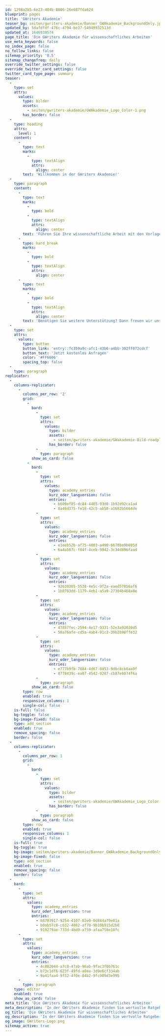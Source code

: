 ```yaml
---
id: 1298a2b5-6e23-404b-8806-26e687fda624
blueprint: pages
title: 'GWriters Akademie'
teaser_bg: seiten/gwriters-akademie/Banner_GWAkademie_BackgroundOnly.jpg
updated_by: 5dafdfdf-476c-4794-be37-54949932513d
updated_at: 1646938574
page_title: 'Die GWriters Akademie für wissenschaftliches Arbeiten'
use_meta_keywords: false
no_index_page: false
no_follow_links: false
sitemap_priority: '0.5'
sitemap_changefreq: daily
override_twitter_settings: false
override_twitter_card_settings: false
twitter_card_type_page: summary
teaser:
  -
    type: set
    attrs:
      values:
        type: bilder
        assets:
          - seiten/gwriters-akademie/GWAkademie_Logo_Color-1.png
        has_border: false
  -
    type: heading
    attrs:
      level: 1
    content:
      -
        type: text
        marks:
          -
            type: textAlign
            attrs:
              align: center
        text: 'Willkommen in der GWriters Akademie!'
  -
    type: paragraph
    content:
      -
        type: text
        marks:
          -
            type: bold
          -
            type: textAlign
            attrs:
              align: center
        text: 'Führen Sie Ihre wissenschaftliche Arbeit mit den Vorlagen unserer akademischen Ghostwriter zum Erfolg!'
      -
        type: hard_break
        marks:
          -
            type: bold
          -
            type: textAlign
            attrs:
              align: center
      -
        type: text
        marks:
          -
            type: bold
          -
            type: textAlign
            attrs:
              align: center
        text: 'Benötigen Sie weitere Unterstützung? Dann freuen wir uns über Ihre Anfrage:'
  -
    type: set
    attrs:
      values:
        type: button
        button_link: 'entry::fc359a9c-afc1-43b6-a4bb-302ff072cdcf'
        button_text: 'Jetzt kostenlos Anfragen'
        color: '#FF6606'
        spacing_top: false
  -
    type: paragraph
replicator:
  -
    columns-replicator:
      -
        columns_per_row: '2'
        grid:
          -
            bard:
              -
                type: set
                attrs:
                  values:
                    type: bilder
                    assets:
                      - seiten/gwriters-akademie/GWakademie-Bild-roadplan.jpg
                    has_border: false
              -
                type: paragraph
            show_as_card: false
          -
            bard:
              -
                type: set
                attrs:
                  values:
                    type: academy_entries
                    kurz_oder_langversion: false
                    entries:
                      - b609ef85-dc84-4405-93d0-1b92d92ca1a4
                      - 8a46d375-fe18-42c5-ab50-a1682b5664de
              -
                type: set
                attrs:
                  values:
                    type: academy_entries
                    kurz_oder_langversion: false
                    entries:
                      - e1eeb52b-af75-4803-a498-6678be9b695d
                      - 6a4a507c-f04f-4ceb-9942-3c34d896faad
              -
                type: set
                attrs:
                  values:
                    type: academy_entries
                    kurz_oder_langversion: false
                    entries:
                      - 92638305-5538-4e5c-9f2a-eaed57856af6
                      - 1b8783dd-1179-4eb1-a5a9-27304b468a8e
              -
                type: set
                attrs:
                  values:
                    type: academy_entries
                    kurz_oder_langversion: false
                    entries:
                      - 47857fec-2594-4e17-9331-52e3a93020d5
                      - 56a76afe-cd5a-4ab4-91c3-39b2b98ffe32
              -
                type: set
                attrs:
                  values:
                    type: academy_entries
                    kurz_oder_langversion: false
                    entries:
                      - e777b9fb-7884-4d67-8453-9d6c8cb0aa9f
                      - 8778439c-ea07-4542-9287-cb87e6074f6a
              -
                type: paragraph
            show_as_card: false
        type: row
        enabled: true
        responsive_columns: 1
        single-col: false
    is-full: false
    bg-toggle: false
    bg-image-fixed: false
    type: add_section
    enabled: true
    remove_spacing: false
    border: false
  -
    columns-replicator:
      -
        columns_per_row: 1
        grid:
          -
            bard:
              -
                type: set
                attrs:
                  values:
                    type: bilder
                    assets:
                      - seiten/gwriters-akademie/GWAkademie_Logo_Color-1.png
                    has_border: false
              -
                type: paragraph
            show_as_card: false
        type: row
        enabled: true
        responsive_columns: 1
        single-col: false
    is-full: true
    bg-toggle: true
    bg-image: seiten/gwriters-akademie/Banner_GWAkademie_BackgroundOnly.jpg
    bg-image-fixed: false
    type: add_section
    enabled: true
    remove_spacing: false
    border: false
  -
    bard:
      -
        type: set
        attrs:
          values:
            type: academy_entries
            kurz_oder_langversion: true
            entries:
              - 68703917-9254-4107-82e0-0d844a79e81a
              - b0ab57c8-c632-4082-af70-9b10b915d2b8
              - 919279ae-733d-4bd9-a759-afaa758e18fc
      -
        type: set
        attrs:
          values:
            type: academy_entries
            kurz_oder_langversion: true
            entries:
              - 4c882044-a7c8-47ab-96ab-9fac3f0b761c
              - b73c1df6-623f-49fd-a8ea-3d9e6cf334ab
              - 9a41faa4-9f52-4f0e-84b2-9fc989d3e995
      -
        type: paragraph
    type: editor
    enabled: true
    show_as_card: false
meta_title: 'Die GWriters Akademie für wissenschaftliches Arbeiten'
meta_description: 'In der GWriters Akademie finden Sie wertvolle Ratgeber zum wissenschaftlichen Arbeiten, kostenlos Vorlagen für alle Arten von Verzeichnissen  und vieles mehr! Profitieren Sie von unserer Erfahrung 🎓'
og_title: 'Die GWriters Akademie für wissenschaftliches Arbeiten'
og_description: 'In der GWriters Akademie finden Sie wertvolle Ratgeber zum wissenschaftlichen Arbeiten, kostenlos Vorlagen für alle Arten von Verzeichnissen  und vieles mehr! Profitieren Sie von unserer Erfahrung 🎓'
og_image: GWriters-Logo.png
sitemap_active: true
---
```

